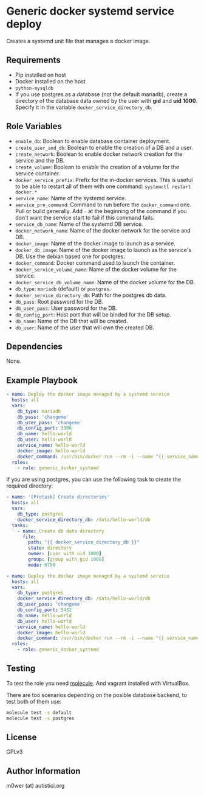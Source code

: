 Generic docker systemd service deploy
=====================================

Creates a systemd unit file that manages a docker image.

Requirements
------------

* Pip installed on host
* Docker installed on the host
* `python-mysqldb`
* If you use postgres as a database (not the default mariadb), create a
  directory of the database data owned by the user with **gid** and **uid**
  **1000**. Specify it in the variable `docker_service_directory_db`.

Role Variables
--------------

* `enable_db`: Boolean to enable database container deployment.
* `create_user_and_db`: Boolean to enable the creation of a DB and a user.
* `create_network`: Boolean to enable docker network creation for the service
   and the DB.
* `create_volume`: Boolean to enable the creation of a volume for the service
   container.
* `docker_service_prefix`: Prefix for the in-docker services.
   This is useful to be able to restart all of them with one command:
   `systemctl restart docker.*`
* `service_name`: Name of the systemd service.
* `service_pre_command`: Command to run before the `docker_command` one. Pull
  or build generally. Add `-` at the beginning of the command if you don't want
  the service start to fail if this command fails.
* `service_db_name`: Name of the systemd DB service.
* `docker_network_name`: Name of the docker network for the service and DB.
* `docker_image`: Name of the docker image to launch as a service.
* `docker_db_image`: Name of the docker image to launch as the service's DB.
  Use the debian based one for postgres.
* `docker_command`: Docker command used to launch the container.
* `docker_service_volume_name`: Name of the docker volume for the service.
* `docker_service_db_volume_name`: Name of the docker volume for the DB.
* `db_type`: `mariadb` (default) or `postgres`.
* `docker_service_directory_db`: Path for the postgres db data.
* `db_pass`: Root password for the DB.
* `db_user_pass`: User password for the DB.
* `db_config_port`: Host port that will be binded for the DB setup.
* `db_name`: Name of the DB that will be created.
* `db_user`: Name of the user that will own the created DB.

Dependencies
------------

None.

Example Playbook
----------------

```yaml
- name: Deploy the docker image managed by a systemd service
  hosts: all
  vars:
    db_type: mariadb
    db_pass: 'changeme'
    db_user_pass: 'changeme'
    db_config_port: 3306
    db_name: hello-world
    db_user: hello-world
    service_name: hello-world
    docker_image: hello-world
    docker_command: /usr/bin/docker run --rm -i --name "{{ service_name }}" "{{ docker_image }}"
  roles:
    - role: generic_docker_systemd
```

If you are using postgres, you can use the following task to create the
required directory:

```yaml
- name: '[Pretask] Create directories'
  hosts: all
  vars:
    db_type: postgres
    docker_service_directory_db: /data/hello-world/db
  tasks:
    - name: Create db data directory
      file:
        path: "{{ docker_service_directory_db }}"
        state: directory
        owner: [user with uid 1000]
        group: [group with gid 1000]
        mode: 0700

- name: Deploy the docker image managed by a systemd service
  hosts: all
  vars:
    db_type: postgres
    docker_service_directory_db: /data/hello-world/db
    db_user_pass: 'changeme'
    db_config_port: 5432
    db_name: hello-world
    db_user: hello-world
    service_name: hello-world
    docker_image: hello-world
    docker_command: /usr/bin/docker run --rm -i --name "{{ service_name }}" "{{ docker_image }}"
  roles:
    - role: generic_docker_systemd
```

Testing
-------

To test the role you need
[molecule](http://molecule.readthedocs.io/en/latest/). And vagrant installed
with VirtualBox.

There are too scenarios depending on the posible database backend, to test both
of them use:

```bash
molecule test -s default
molecule test -s postgres
```

License
-------

GPLv3

Author Information
------------------

m0wer (at) autistici.org

